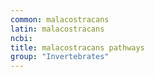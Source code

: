 ```yaml
---
common: malacostracans
latin: malacostracans
ncbi: 
title: malacostracans pathways
group: "Invertebrates"
---
```


